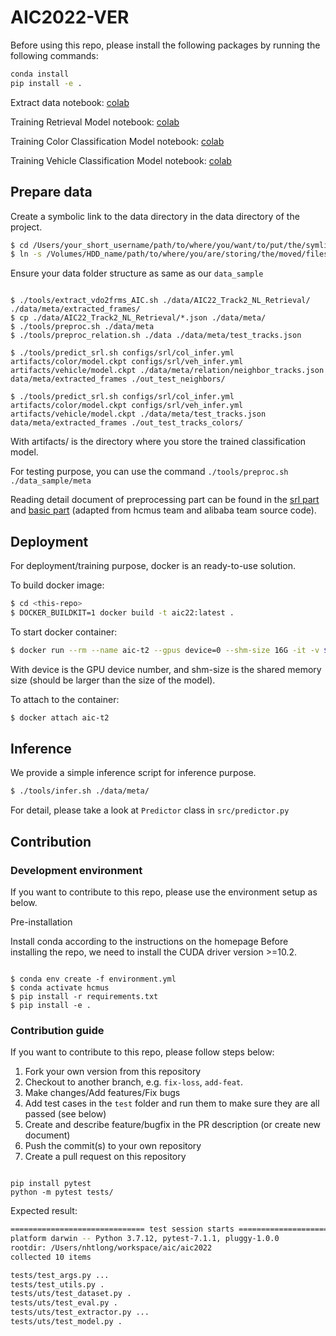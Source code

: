 # AIC2022-VER

Before using this repo, please install the following packages by running the following commands:

```bash
conda install
pip install -e .
```

Extract data notebook: [colab](https://colab.research.google.com/drive/18Jmz-e4AvH1QAG_WVZqjlT3XgnPcWOMY)

Training Retrieval Model notebook: [colab](https://colab.research.google.com/drive/1o5g9fUndIFmHr-DYKczXq9q_-aiLQh-P)

Training Color Classification Model notebook: [colab](https://colab.research.google.com/drive/1KyywJ-nWrT-S8uRFfupinbpfltH0F7aA)

Training Vehicle Classification Model notebook: [colab](https://colab.research.google.com/drive/13eBvCeHoHKwTcoC9pXRQv9m_zmX0PFP5)

## Prepare data

Create a symbolic link to the data directory in the data directory of the project.

<!-- MAC OSX FAQ https://discussions.apple.com/thread/7423765 -->

```bash
$ cd /Users/your_short_username/path/to/where/you/want/to/put/the/symlink
$ ln -s /Volumes/HDD_name/path/to/where/you/are/storing/the/moved/files    symbolic_link_name_you_want_to_use
```

Ensure your data folder structure as same as our `data_sample`

```

$ ./tools/extract_vdo2frms_AIC.sh ./data/AIC22_Track2_NL_Retrieval/ ./data/meta/extracted_frames/
$ cp ./data/AIC22_Track2_NL_Retrieval/*.json ./data/meta/
$ ./tools/preproc.sh ./data/meta
$ ./tools/preproc_relation.sh ./data ./data/meta/test_tracks.json

$ ./tools/predict_srl.sh configs/srl/col_infer.yml artifacts/color/model.ckpt configs/srl/veh_infer.yml artifacts/vehicle/model.ckpt ./data/meta/relation/neighbor_tracks.json data/meta/extracted_frames ./out_test_neighbors/

$ ./tools/predict_srl.sh configs/srl/col_infer.yml artifacts/color/model.ckpt configs/srl/veh_infer.yml artifacts/vehicle/model.ckpt ./data/meta/test_tracks.json data/meta/extracted_frames ./out_test_tracks_colors/
```

With artifacts/ is the directory where you store the trained classification model.

For testing purpose, you can use the command `./tools/preproc.sh ./data_sample/meta`

Reading detail document of preprocessing part can be found in the [srl part](external/extraction/README.md) and [basic part](scripts/data/README.md) (adapted from hcmus team and alibaba team source code).

## Deployment

For deployment/training purpose, docker is an ready-to-use solution.

To build docker image:

```bash
$ cd <this-repo>
$ DOCKER_BUILDKIT=1 docker build -t aic22:latest .
```

To start docker container:

```bash
$ docker run --rm --name aic-t2 --gpus device=0 --shm-size 16G -it -v $(pwd)/:/home/workspace/src/ aic22:latest /bin/bash
```

With device is the GPU device number, and shm-size is the shared memory size (should be larger than the size of the model).

To attach to the container:

```bash
$ docker attach aic-t2
```

## Inference

We provide a simple inference script for inference purpose.

```bash
$ ./tools/infer.sh ./data/meta/
```

For detail, please take a look at `Predictor` class in `src/predictor.py`

## Contribution

### Development environment

If you want to contribute to this repo, please use the environment setup as below.

Pre-installation

Install conda according to the instructions on the homepage
Before installing the repo, we need to install the CUDA driver version >=10.2.

```

$ conda env create -f environment.yml
$ conda activate hcmus
$ pip install -r requirements.txt
$ pip install -e .

```

### Contribution guide

If you want to contribute to this repo, please follow steps below:

1. Fork your own version from this repository
1. Checkout to another branch, e.g. `fix-loss`, `add-feat`.
1. Make changes/Add features/Fix bugs
1. Add test cases in the `test` folder and run them to make sure they are all passed (see below)
1. Create and describe feature/bugfix in the PR description (or create new document)
1. Push the commit(s) to your own repository
1. Create a pull request on this repository

```

pip install pytest
python -m pytest tests/

```

Expected result:

```bash
============================== test session starts ===============================
platform darwin -- Python 3.7.12, pytest-7.1.1, pluggy-1.0.0
rootdir: /Users/nhtlong/workspace/aic/aic2022
collected 10 items

tests/test_args.py ...                                                     [ 30%]
tests/test_utils.py .                                                      [ 40%]
tests/uts/test_dataset.py .                                                [ 50%]
tests/uts/test_eval.py .                                                   [ 60%]
tests/uts/test_extractor.py ...                                            [ 90%]
tests/uts/test_model.py .                                                  [100%]
```
